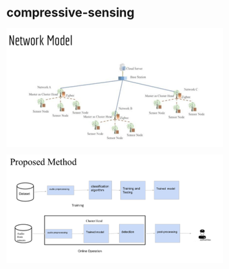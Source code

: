 # compressive-sensing


![alt Network model](https://github.com/mandeepmourya007/compressive-sensing/blob/main/document/network%20model.png) 

![alt Proposed method](https://github.com/mandeepmourya007/compressive-sensing/blob/main/document/Proposed%20method.png)
